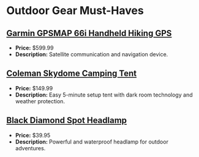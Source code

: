 # Outdoor Gear Must-Haves

## [Garmin GPSMAP 66i Handheld Hiking GPS](https://www.amazon.com/dp/B07RR5KWMC?tag=mychanneld-20)
- **Price:** $599.99
- **Description:** Satellite communication and navigation device.

## [Coleman Skydome Camping Tent](https://www.amazon.com/dp/B08L6YJ5ZK?tag=mychanneld-20)
- **Price:** $149.99
- **Description:** Easy 5-minute setup tent with dark room technology and weather protection.

## [Black Diamond Spot Headlamp](https://www.amazon.com/dp/B00NHHY4IS?tag=mychanneld-20)
- **Price:** $39.95
- **Description:** Powerful and waterproof headlamp for outdoor adventures.


